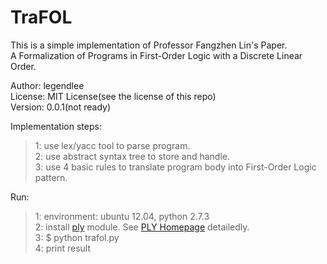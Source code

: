 TraFOL
======

This is a simple implementation of Professor Fangzhen Lin's Paper.  
A Formalization of Programs in First-Order Logic with a Discrete Linear Order.  

Author: legendlee  
License: MIT License(see the license of this repo)  
Version: 0.0.1(not ready)  

Implementation steps:  
> 1: use lex/yacc tool to parse program.  
> 2: use abstract syntax tree to store and handle.  
> 3: use 4 basic rules to translate program body into First-Order Logic pattern.  

Run:  
> 1: environment: ubuntu 12.04, python 2.7.3  
> 2: install [ply](http://www.dabeaz.com/ply/ply-3.4.tar.gz) module. See [PLY Homepage](http://www.dabeaz.com/ply/) detailedly.  
> 3: $ python trafol.py  
> 4: print result  

